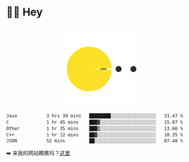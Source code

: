
# 👋🏻 Hey
<div align="center">
	<br>
	<img src="https://raw.githubusercontent.com/Aniket965/Aniket965/master/pacman.svg?sanitize=true" width="200" height="200">
	<br>
</div>

<!--START_SECTION:waka-->

```txt
Java           3 hrs 39 mins   ████████░░░░░░░░░░░░░░░░░   31.47 %
C              1 hr 45 mins    ███▓░░░░░░░░░░░░░░░░░░░░░   15.07 %
Other          1 hr 35 mins    ███▒░░░░░░░░░░░░░░░░░░░░░   13.66 %
C++            1 hr 12 mins    ██▓░░░░░░░░░░░░░░░░░░░░░░   10.35 %
JSON           52 mins         ██░░░░░░░░░░░░░░░░░░░░░░░   07.48 %
```

<!--END_SECTION:waka-->

 ➡️  来我的网站瞧瞧吗？[这里](https://www.shaolongfei.com)
